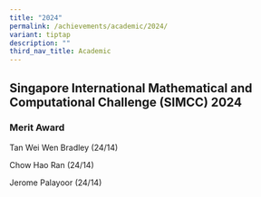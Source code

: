```yaml
---
title: "2024"
permalink: /achievements/academic/2024/
variant: tiptap
description: ""
third_nav_title: Academic
---
```

<h2>Singapore International Mathematical and Computational Challenge (SIMCC) 2024</h2>
<h3><strong>Merit Award</strong></h3>
<p>Tan Wei Wen Bradley (24/14)</p>
<p>Chow Hao Ran (24/14)</p>
<p>Jerome Palayoor (24/14)</p>
<p></p>